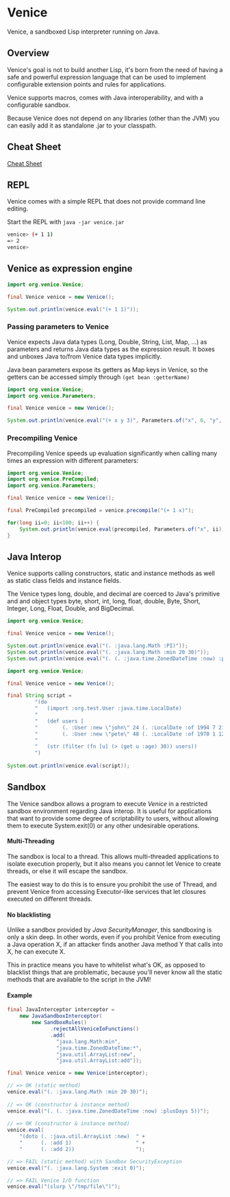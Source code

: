 # Venice

Venice, a sandboxed Lisp interpreter running on Java.


## Overview

Venice's goal is not to build another Lisp, it's born from the need of 
having a safe and powerful expression language that can be used to implement 
configurable extension points and rules for applications.

Venice supports macros, comes with Java interoperability, and with a configurable sandbox.

Because Venice does not depend on any libraries (other than the JVM) you can 
easily add it as standalone .jar to your classpath.

 
## Cheat Sheet

[Cheat Sheet](https://cdn.rawgit.com/jlangch/venice/b418b204/cheatsheet.html)


## REPL

Venice comes with a simple REPL that does not provide command line editing.

Start the REPL with `java -jar venice.jar`

```sh
venice> (+ 1 1)
=> 2
venice>
```

## Venice as expression engine

```java
import org.venice.Venice;

final Venice venice = new Venice();

System.out.println(venice.eval("(+ 1 1)"));
```


### Passing parameters to Venice

Venice expects Java data types (Long, Double, String, List, Map, ...) as 
parameters and returns Java data types as the expression result. It boxes 
and unboxes Java to/from Venice data types implicitly.

Java bean parameters expose its getters as Map keys in Venice, so the 
getters can be accessed simply through `(get bean :getterName)`


```java
import org.venice.Venice;
import org.venice.Parameters;

final Venice venice = new Venice();

System.out.println(venice.eval("(+ x y 3)", Parameters.of("x", 6, "y", 3L)));
```


### Precompiling Venice

Precompiling Venice speeds up evaluation significantly when calling many 
times an expression with different parameters:

```java
import org.venice.Venice;
import org.venice.PreCompiled;
import org.venice.Parameters;

final Venice venice = new Venice();

final PreCompiled precompiled = venice.precompile("(+ 1 x)");

for(long ii=0; ii<100; ii++) {
    System.out.println(venice.eval(precompiled, Parameters.of("x", ii)));
}
```


## Java Interop

Venice supports calling constructors, static and instance methods as well as static class
fields and instance fields.

The Venice types long, double, and decimal are coerced to Java's primitive and and object types 
byte, short, int, long, float, double, Byte, Short, Integer, Long, Float, Double, and BigDecimal.


```java
import org.venice.Venice;

final Venice venice = new Venice();

System.out.println(venice.eval("(. :java.lang.Math :PI)"));
System.out.println(venice.eval("(. :java.lang.Math :min 20 30)"));
System.out.println(venice.eval("(. (. :java.time.ZonedDateTime :now) :plusDays 5)"));
```


```java
import org.venice.Venice;

final Venice venice = new Venice();

final String script =
         "(do                                                                  " +
         "   (import :org.test.User :java.time.LocalDate)                      " +
         "                                                                     " +
         "   (def users [                                                      " +
         "        (. :User :new \"john\" 24 (. :LocalDate :of 1994 7 21)))     " +
         "        (. :User :new \"pete\" 48 (. :LocalDate :of 1970 1 12))) ])  " +
         "                                                                     " +
         "   (str (filter (fn [u] (> (get u :age) 30)) users))                 " + 
         ")                                                                    ";
         
System.out.println(venice.eval(script));
```

## Sandbox

The Venice sandbox allows a program to execute _Venice_ in a restricted sandbox 
environment regarding Java interop. It is useful for applications that want 
to provide some degree of scriptability to users, without allowing them to 
execute System.exit(0) or any other undesirable operations.

#### Multi-Threading

The sandbox is local to a thread. This allows multi-threaded applications to 
isolate execution properly, but it also means you cannot let Venice to create 
threads, or else it will escape the sandbox.

The easiest way to do this is to ensure you prohibit the use of Thread, and 
prevent Venice from accessing Executor-like services that let closures executed 
on different threads.

#### No blacklisting

Unlike a sandbox provided by _Java SecurityManager_, this sandboxing is only a 
skin deep. In other words, even if you prohibit Venice from executing a Java 
operation X, if an attacker finds another Java method Y that calls into X, he 
can execute X.

This in practice means you have to whitelist what's OK, as opposed to blacklist 
things that are problematic, because you'll never know all the static methods 
that are available to the script in the JVM!


#### Example

```java
final JavaInterceptor interceptor =
    new JavaSandboxInterceptor(
        new SandboxRules()
              .rejectAllVeniceIoFunctions()
              .add(
                "java.lang.Math:min", 
                "java.time.ZonedDateTime:*", 
                "java.util.ArrayList:new",
                "java.util.ArrayList:add"));

final Venice venice = new Venice(interceptor);

// => OK (static method)
venice.eval("(. :java.lang.Math :min 20 30)"); 
    
// => OK (constructor & instance method)
venice.eval("(. (. :java.time.ZonedDateTime :now) :plusDays 5))"); 
 
// => OK (constructor & instance method)
venice.eval(
    "(doto (. :java.util.ArrayList :new)  " +
    "      (. :add 1)                     " +
    "      (. :add 2))                    ");

// => FAIL (static method) with Sandbox SecurityException
venice.eval("(. :java.lang.System :exit 0)"); 

// => FAIL Venice I/O function
venice.eval("(slurp \"/tmp/file\")"); 
```



